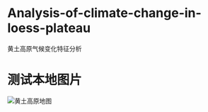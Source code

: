 # Analysis-of-climate-change-in-loess-plateau
黄土高原气候变化特征分析

#  测试本地图片


![黄土高原地图](https://github.com/radial-hks/Analysis-of-climate-change-in-loess-plateau/blob/master/image/dem.jpg)